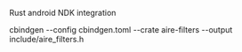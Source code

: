 Rust android NDK integration

cbindgen --config cbindgen.toml --crate aire-filters --output include/aire_filters.h